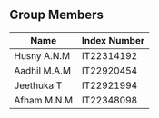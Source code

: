## Group Members

| Name         | Index Number |
|--------------|--------------|
| Husny A.N.M  | IT22314192   |
| Aadhil M.A.M | IT22920454   |
| Jeethuka T   | IT22921994   |
| Afham M.N.M  | IT22348098   |

